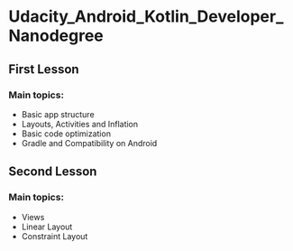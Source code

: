 Udacity_Android_Kotlin_Developer_Nanodegree
=======

First Lesson
-----------

### Main topics:
* Basic app structure
* Layouts, Activities and Inflation
* Basic code optimization
* Gradle and Compatibility on Android

Second Lesson
-----------

### Main topics:
* Views
* Linear Layout
* Constraint Layout
